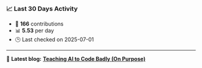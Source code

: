 ### 📈 Last 30 Days Activity

<!--START_STATS-->
- 🧮 **166** contributions  
- 📊 **5.53** per day  
- 🕒 Last checked on 2025-07-01
<!--END_STATS-->

---

📝 **Latest blog:** [**Teaching AI to Code Badly (On Purpose)**](https://andriak.com/blog/badly-trained-ai/)
